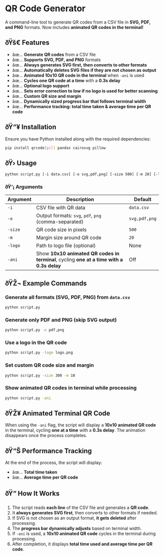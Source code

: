 # QR Code Generator  

A command-line tool to generate QR codes from a CSV file in **SVG, PDF, and PNG** formats. Now includes **animated QR codes in the terminal!**  

## ðŸš€ Features  
- âœ… **Generate QR codes** from a CSV file  
- âœ… **Supports SVG, PDF, and PNG** formats  
- âœ… **Always generates SVG first, then converts to other formats**  
- âœ… **Automatically deletes SVG files if they are not chosen as output**  
- âœ… **Animated 10x10 QR code in the terminal** when `-ani` is used  
- âœ… **Cycles one QR code at a time** with a **0.3s delay**  
- âœ… **Optional logo support**  
- âœ… **Sets error correction to low if no logo is used for better scanning**  
- âœ… **Custom QR size and margin**  
- âœ… **Dynamically sized progress bar that follows terminal width**  
- âœ… **Performance tracking: total time taken & average time per QR code**  

## ðŸ“¥ Installation  

Ensure you have Python installed along with the required dependencies:  

```bash
pip install qrcode[pil] pandas cairosvg pillow
```

## ðŸ›  Usage  

```bash
python script.py [-i data.csv] [-o svg,pdf,png] [-size 500] [-m 20] [-logo logo.png] [-ani]
```

### ðŸ’¡ Arguments  

| Argument   | Description | Default |
|------------|------------|---------|
| `-i`      | CSV file with QR data | `data.csv` |
| `-o`      | Output formats: `svg`, `pdf`, `png` (comma-separated) | `svg,pdf,png` |
| `-size`   | QR code size in pixels | `500` |
| `-m`      | Margin size around QR code | `20` |
| `-logo`   | Path to logo file (optional) | None |
| `-ani`    | Show **10x10 animated QR codes in terminal**, cycling **one at a time with a 0.3s delay** | Off |

## ðŸŽ¬ Example Commands  

### Generate all formats (SVG, PDF, PNG) from `data.csv`  
```bash
python script.py
```

### Generate only PDF and PNG (skip SVG output)  
```bash
python script.py -o pdf,png
```

### Use a logo in the QR code  
```bash
python script.py -logo logo.png
```

### Set custom QR code size and margin  
```bash
python script.py -size 300 -m 10
```

### Show animated QR codes in terminal while processing  
```bash
python script.py -ani
```

## ðŸŽ¥ Animated Terminal QR Code  
When using the `-ani` flag, the script will display a **10x10 animated QR code** in the terminal, cycling **one at a time** with a **0.3s delay**. The animation disappears once the process completes.  

## ðŸ“Š Performance Tracking  
At the end of the process, the script will display:  
- âœ… **Total time taken**  
- âœ… **Average time per QR code**  

## ðŸ“ How It Works  
1. The script reads **each line** of the CSV file and generates a **QR code**.  
2. It **always generates SVG first**, then converts to other formats if needed.  
3. If SVG is not chosen as an output format, **it gets deleted** after processing.  
4. The **progress bar dynamically adjusts** based on terminal width.  
5. If `-ani` is used, a **10x10 animated QR code** cycles in the terminal during processing.  
6. After completion, it displays **total time used and average time per QR code**.  